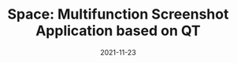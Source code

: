 ---
title: "Space: Multifunction Screenshot Application based on QT"
draft: false
date: 2021-11-23
description: "The inspiration for this software comes from when organizing notes. I hope that taking screenshots from PPT or other materials can remove the background color and ensure the neatness of the notes."
language: 'C++/QT'
platform: 'Windows/MacOS'
link: 'https://github.com/InkosiZhong/Space'
tags:
  - Developments
---